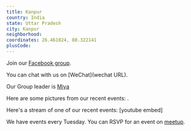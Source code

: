 ```yaml
---
title: Kanpur
country: India
state: Uttar Pradesh
city: Kanpur
neighborhood: 
coordinates: 26.461024, 80.322141
plusCode:
---
```

Join our [Facebook group](https://www.facebook.com/groups/free.code.camp.knp).

You can chat with us on [WeChat](wechat URL).

Our Group leader is [Miya](freecodecamp.org/miya)

Here are some pictures from our recent events:
![]().

Here's a stream of one of our recent events:
[youtube embed]

We have events every Tuesday. You can RSVP for an event on [meetup](meetupurl).
